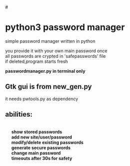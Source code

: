 
#<h1> python3 password manager</h1>
simple password manager written in python<br>

you provide it with your own main password once<br>
all passwords are crypted in 'safepasswords' file<br>
if deleted,program starts fresh<br>

<b>passwordmanager.py in terminal only</b><br>

<h2>Gtk gui is from new_gen.py</h2>
it needs pwtools.py as dependency<br>


<h2><b>abilities:</h2><br>
&nbsp;&nbsp;&nbsp;&nbsp;&nbsp; show stored passwords<br>
&nbsp;&nbsp;&nbsp;&nbsp;&nbsp; add new site/user/password<br>
&nbsp;&nbsp;&nbsp;&nbsp;&nbsp; modify/delete existing passwords<br>
&nbsp;&nbsp;&nbsp;&nbsp;&nbsp; generate secure passwords<br>
&nbsp;&nbsp;&nbsp;&nbsp;&nbsp; change main password<br>
&nbsp;&nbsp;&nbsp;&nbsp;&nbsp; timeouts after 30s for safety<br>
</b>
